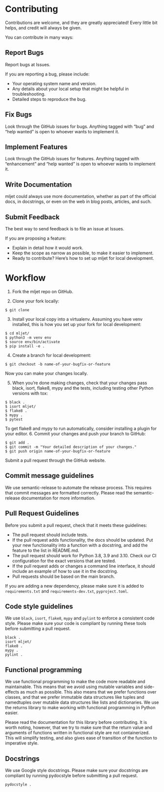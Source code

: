 # Contributing
Contributions are welcome, and they are greatly appreciated! Every little bit helps, and credit will always be given.

You can contribute in many ways:


## Report Bugs

Report bugs at Issues.

If you are reporting a bug, please include:

- Your operating system name and version.
- Any details about your local setup that might be helpful in troubleshooting.
- Detailed steps to reproduce the bug.


## Fix Bugs

Look through the GitHub issues for bugs. Anything tagged with “bug” and “help wanted” is open to whoever wants to implement it.


## Implement Features

Look through the GitHub issues for features. Anything tagged with “enhancement” and “help wanted” is open to whoever wants to implement it.


## Write Documentation

mljet could always use more documentation, whether as part of the official docs, in docstrings, or even on the web in blog posts, articles, and such.


## Submit Feedback

The best way to send feedback is to file an issue at Issues.

If you are proposing a feature:

- Explain in detail how it would work.
- Keep the scope as narrow as possible, to make it easier to implement.
- Ready to contribute? Here’s how to set up mljet for local development.


# Workflow

1. Fork the mljet repo on GitHub.

2. Clone your fork locally:

```
$ git clone
```

3. Install your local copy into a virtualenv. Assuming you have venv installed, this is how you set up your fork for local development:

```
$ cd mljet/
$ python3 -m venv env
$ source env/bin/activate
$ pip install -e .
```

4. Create a branch for local development:

```
$ git checkout -b name-of-your-bugfix-or-feature
```
Now you can make your changes locally.

5. When you’re done making changes, check that your changes pass black, isort, flake8, mypy and the tests, including testing other Python versions with tox:

```
$ black .
$ isort mljet/
$ flake8 .
$ mypy .
$ pytest
```

To get flake8 and mypy to run automatically, consider installing a plugin for your editor. 6. Commit your changes and push your branch to GitHub:

```
$ git add .
$ git commit -m "Your detailed description of your changes."
$ git push origin name-of-your-bugfix-or-feature
```

Submit a pull request through the GitHub website.


## Commit message guidelines
We use semantic-release to automate the release process. This requires that commit messages are formatted correctly. Please read the semantic-release documentation for more information.

## Pull Request Guidelines
Before you submit a pull request, check that it meets these guidelines:

- The pull request should include tests.
- If the pull request adds functionality, the docs should be updated. Put your new functionality into a function with a docstring, and add the feature to the list in README.md.
- The pull request should work for Python 3.8, 3.9 and 3.10. Check our CI configuration for the exact versions that are tested.
- If the pull request adds or changes a command line interface, it should include an example of how to use it in the docstring.
- Pull requests should be based on the main branch.

If you are adding a new dependency, please make sure it is added to `requirements.txt` and `requirements-dev.txt`, `pyproject.toml`.

## Code style guidelines

We use `black`, `isort`, `flake8`, `mypy` and `pylint` to enforce a consistent code style. Please make sure your code is compliant by running these tools before submitting a pull request.

```
black .
isort mljet/
flake8 .
mypy .
pylint .
```

## Functional programming

We use functional programming to make the code more readable and maintainable. This means that we avoid using mutable variables and side-effects as much as possible. This also means that we prefer functions over classes, and that we prefer immutable data structures like tuples and namedtuples over mutable data structures like lists and dictionaries.
We use the returns library to make working with functional programming in Python easier.

Please read the documentation for this library before contributing.
It is worth noting, however, that we try to make sure that the return value and arguments of functions written in functional style are not containerized. This will simplify testing, and also gives ease of transition of the function to imperative style.

## Docstrings
We use Google style docstrings. Please make sure your docstrings are compliant by running pydocstyle before submitting a pull request.

```
pydocstyle .
```
